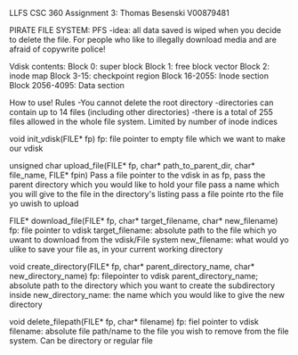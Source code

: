 LLFS CSC 360 Assignment 3:
Thomas Besenski
V00879481

PIRATE FILE SYSTEM: PFS
-idea: all data saved is wiped when you decide to delete the file. For people who like to illegally download
	media and are afraid of copywrite police!


Vdisk contents:
Block 0: super block
Block 1: free block vector
Block 2: inode map
Block 3-15: checkpoint region
Block 16-2055: Inode section
Block 2056-4095: Data section

How to use!
Rules
-You cannot delete the root directory
-directories can contain up to 14 files (including other directories)
-there is a total of 255 files allowed in the whole file system. Limited by number of inode indices


void init_vdisk(FILE* fp)
	fp: file pointer to empty file which we want to make our vdisk

unsigned char upload_file(FILE* fp, char* path_to_parent_dir, char* file_name, FILE* fpin)
	Pass a file pointer to the vdisk in as fp,
	pass the parent directory which you would like to hold your file
	pass a name which you will give to the file in the directory's listing
	pass a file pointe rto the file yo uwish to upload


FILE* download_file(FILE* fp, char* target_filename, char* new_filename)
	fp: file pointer to vdisk
	target_filename: absolute path to the file which yo uwant to download from the vdisk/File system
	new_filename: what would yo ulike to save your file as, in your current working directory 
	
	
	
void create_directory(FILE* fp, char* parent_directory_name, char* new_directory_name)
	fp: filepointer to vdisk
	parent_directory_name; absolute path to the directory which you want to create the subdirectory inside
	new_directory_name: the name which you would like to give the new directory
	


void delete_filepath(FILE* fp, char* filename)
	fp: fiel pointer to vdisk
	filename: absolute file path/name to the file you wish to remove from the file system. Can be directory or regular file


